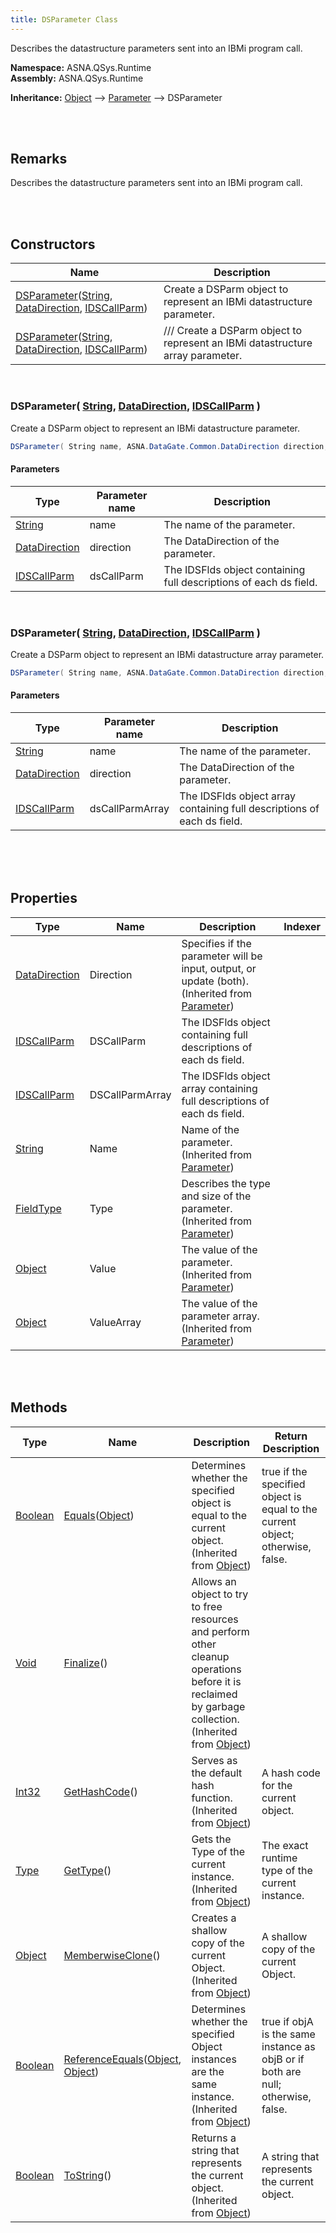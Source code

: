 ```yaml
---
title: DSParameter Class
---
```


Describes the datastructure parameters sent into an IBMi program call.

**Namespace:** ASNA.QSys.Runtime <br/>
**Assembly:** ASNA.QSys.Runtime

**Inheritance:** [Object](https://docs.microsoft.com/en-us/dotnet/api/system.object) --> [Parameter](/reference/asna-qsys-runtime/classes/parameter.html) --> DSParameter

<br>
<br>

## Remarks

Describes the datastructure parameters sent into an IBMi program call.

[//]: # ($$TODO: Complete the Remarks section.)

<br>
<br>

## Constructors

| Name |  Description 
| --- | --- 
| [DSParameter](#dsparameterstring-datadirection-idscallparm)([String](https://docs.microsoft.com/en-us/dotnet/api/system.string), [DataDirection](reference/datagate-client/data-direction-enumeration.html), [IDSCallParm](/reference/asna-qsys-runtime/classes/ids-call-parm.html)) | Create a DSParm object to represent an IBMi datastructure parameter. 
| [DSParameter](#dsparameterstring-datadirection-idscallparm[])([String](https://docs.microsoft.com/en-us/dotnet/api/system.string), [DataDirection](reference/datagate-client/data-direction-enumeration.html), [IDSCallParm](/reference/asna-qsys-runtime/classes/ids-call-parm.html)) | /// Create a DSParm object to represent an IBMi datastructure array parameter. 

<br>

### DSParameter( [String](https://docs.microsoft.com/en-us/dotnet/api/system.string), [DataDirection](reference/datagate-client/data-direction-enumeration.html), [IDSCallParm](/reference/asna-qsys-runtime/classes/ids-call-parm.html) )

Create a DSParm object to represent an IBMi datastructure parameter.

```cs
DSParameter( String name, ASNA.DataGate.Common.DataDirection direction, ASNA.QSys.Runtime.IDSCallParm dsCallParm );
```

#### Parameters

| Type | Parameter name | Description
| --- | --- | ---
| [String](https://docs.microsoft.com/en-us/dotnet/api/system.string) | name | The name of the parameter. 
| [DataDirection](reference/datagate-client/data-direction-enumeration.html) | direction | The DataDirection of the parameter. 
| [IDSCallParm](/reference/asna-qsys-runtime/classes/ids-call-parm.html) | dsCallParm | The IDSFlds object containing full descriptions of each ds field. 

<br>

### DSParameter( [String](https://docs.microsoft.com/en-us/dotnet/api/system.string), [DataDirection](reference/datagate-client/data-direction-enumeration.html), [IDSCallParm](/reference/asna-qsys-runtime/classes/ids-call-parm.html) )

Create a DSParm object to represent an IBMi datastructure array parameter.

```cs
DSParameter( String name, ASNA.DataGate.Common.DataDirection direction, ASNA.QSys.Runtime.IDSCallParm[] dsCallParmArray );
```

#### Parameters

| Type | Parameter name | Description
| --- | --- | ---
| [String](https://docs.microsoft.com/en-us/dotnet/api/system.string) | name | The name of the parameter. 
| [DataDirection](reference/datagate-client/data-direction-enumeration.html) | direction | The DataDirection of the parameter. 
| [IDSCallParm](/reference/asna-qsys-runtime/classes/ids-call-parm.html) | dsCallParmArray | The IDSFlds object array containing full descriptions of each ds field. 

<br>


<br>
<br>

## Properties

| Type | Name | Description | Indexer
| --- | --- | --- | --- 
| [DataDirection](reference/datagate-client/data-direction-enumeration.html) | Direction | Specifies if the parameter will be input, output, or update (both).<br>(Inherited from [Parameter](/reference/asna-qsys-runtime/classes/parameter.html)) | 
| [IDSCallParm](/reference/asna-qsys-runtime/classes/ids-call-parm.html) | DSCallParm | The IDSFlds object containing full descriptions of each ds field. | 
| [IDSCallParm](/reference/asna-qsys-runtime/classes/ids-call-parm.html) | DSCallParmArray | The IDSFlds object array containing full descriptions of each ds field. | 
| [String](https://docs.microsoft.com/en-us/dotnet/api/system.string) | Name | Name of the parameter.<br>(Inherited from [Parameter](/reference/asna-qsys-runtime/classes/parameter.html)) | 
| [FieldType](reference/datagate-client/field-type-class.html) | Type | Describes the type and size of the parameter.<br>(Inherited from [Parameter](/reference/asna-qsys-runtime/classes/parameter.html)) | 
| [Object](https://docs.microsoft.com/en-us/dotnet/api/system.object) | Value | The value of the parameter.<br>(Inherited from [Parameter](/reference/asna-qsys-runtime/classes/parameter.html)) | 
| [Object](https://docs.microsoft.com/en-us/dotnet/api/system.object) | ValueArray | The value of the parameter array.<br>(Inherited from [Parameter](/reference/asna-qsys-runtime/classes/parameter.html)) | 

<br>
<br>

## Methods

| Type | Name | Description | Return Description 
| --- | --- | --- | --- 
| [Boolean](https://docs.microsoft.com/en-us/dotnet/api/system.boolean) | [Equals](https://docs.microsoft.com/en-us/dotnet/api/system.object.equals)([Object](https://docs.microsoft.com/en-us/dotnet/api/system.object)) | Determines whether the specified object is equal to the current object.<br>(Inherited from [Object](https://docs.microsoft.com/en-us/dotnet/api/system.object)) | true if the specified object is equal to the current object; otherwise, false.
| [Void](https://docs.microsoft.com/en-us/dotnet/api/system.void) | [Finalize](https://docs.microsoft.com/en-us/dotnet/api/system.object.finalize)() | Allows an object to try to free resources and perform other cleanup operations before it is reclaimed by garbage collection.<br>(Inherited from [Object](https://docs.microsoft.com/en-us/dotnet/api/system.object)) | 
| [Int32](https://docs.microsoft.com/en-us/dotnet/api/system.int32) | [GetHashCode](https://docs.microsoft.com/en-us/dotnet/api/system.object.gethashcode)() | Serves as the default hash function.<br>(Inherited from [Object](https://docs.microsoft.com/en-us/dotnet/api/system.object)) | A hash code for the current object.
| [Type](https://docs.microsoft.com/en-us/dotnet/api/system.type) | [GetType](https://docs.microsoft.com/en-us/dotnet/api/system.object.gettype)() | Gets the Type of the current instance.<br>(Inherited from [Object](https://docs.microsoft.com/en-us/dotnet/api/system.object)) | The exact runtime type of the current instance.
| [Object](https://docs.microsoft.com/en-us/dotnet/api/system.object) | [MemberwiseClone](https://docs.microsoft.com/en-us/dotnet/api/system.object.memberwiseclone)() | Creates a shallow copy of the current Object.<br>(Inherited from [Object](https://docs.microsoft.com/en-us/dotnet/api/system.object)) | A shallow copy of the current Object.
| [Boolean](https://docs.microsoft.com/en-us/dotnet/api/system.boolean) | [ReferenceEquals](https://docs.microsoft.com/en-us/dotnet/api/system.object.referenceequals)([Object](https://docs.microsoft.com/en-us/dotnet/api/system.object), [Object](https://docs.microsoft.com/en-us/dotnet/api/system.object)) | Determines whether the specified Object instances are the same instance.<br>(Inherited from [Object](https://docs.microsoft.com/en-us/dotnet/api/system.object)) | true if objA is the same instance as objB or if both are null; otherwise, false.
| [Boolean](https://docs.microsoft.com/en-us/dotnet/api/system.boolean) | [ToString](https://docs.microsoft.com/en-us/dotnet/api/system.object.tostring)() | Returns a string that represents the current object.<br>(Inherited from [Object](https://docs.microsoft.com/en-us/dotnet/api/system.object)) | A string that represents the current object.

<br>
<br>

